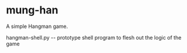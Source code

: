 # mung-han
A simple Hangman game.

hangman-shell.py -- prototype shell program to flesh out the logic of the game
